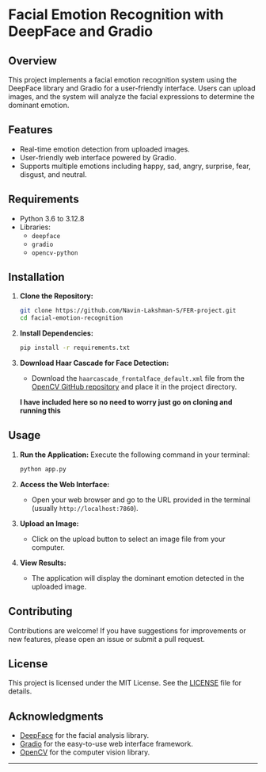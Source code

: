 # Facial Emotion Recognition with DeepFace and Gradio

## Overview

This project implements a facial emotion recognition system using the DeepFace library and Gradio for a user-friendly interface. Users can upload images, and the system will analyze the facial expressions to determine the dominant emotion.

## Features

- Real-time emotion detection from uploaded images.
- User-friendly web interface powered by Gradio.
- Supports multiple emotions including happy, sad, angry, surprise, fear, disgust, and neutral.

## Requirements

- Python 3.6 to 3.12.8
- Libraries:
  - `deepface`
  - `gradio`
  - `opencv-python`


## Installation

1. **Clone the Repository:**
   ```bash
   git clone https://github.com/Navin-Lakshman-S/FER-project.git
   cd facial-emotion-recognition
   ```

2. **Install Dependencies:**
   ```bash
   pip install -r requirements.txt
   ```

3. **Download Haar Cascade for Face Detection:**
   - Download the `haarcascade_frontalface_default.xml` file from the [OpenCV GitHub repository](https://github.com/opencv/opencv/tree/master/data/haarcascades) and place it in the project directory.

   **I have included here so no need to worry just go on cloning and running this**

## Usage

1. **Run the Application:**
   Execute the following command in your terminal:
   ```bash
   python app.py
   ```

2. **Access the Web Interface:**
   - Open your web browser and go to the URL provided in the terminal (usually `http://localhost:7860`).

3. **Upload an Image:**
   - Click on the upload button to select an image file from your computer.

4. **View Results:**
   - The application will display the dominant emotion detected in the uploaded image.


## Contributing

Contributions are welcome! If you have suggestions for improvements or new features, please open an issue or submit a pull request.

## License

This project is licensed under the MIT License. See the [LICENSE](LICENSE) file for details.

## Acknowledgments

- [DeepFace](https://github.com/serengil/deepface) for the facial analysis library.
- [Gradio](https://gradio.app/) for the easy-to-use web interface framework.
- [OpenCV](https://opencv.org/) for the computer vision library.

---

